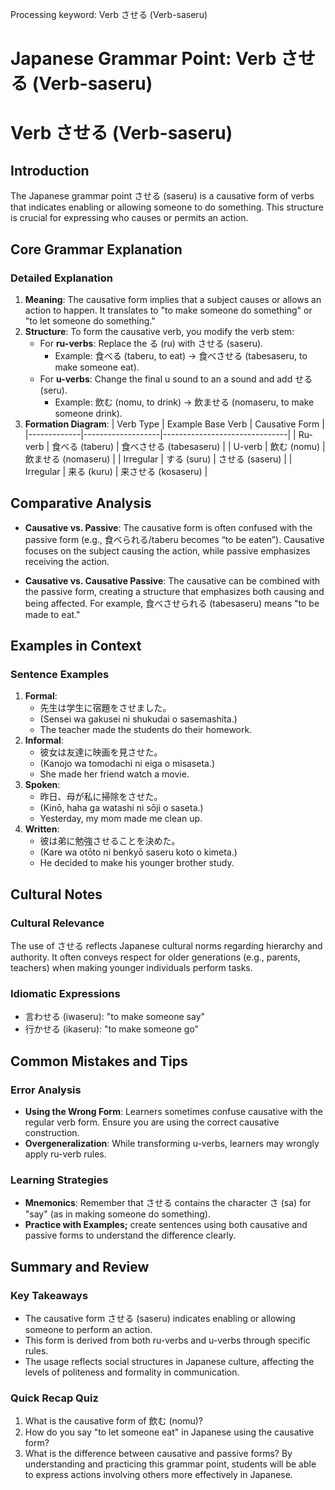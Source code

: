 Processing keyword: Verb させる (Verb-saseru)
# Japanese Grammar Point: Verb させる (Verb-saseru)
# Verb させる (Verb-saseru)
## Introduction
The Japanese grammar point させる (saseru) is a causative form of verbs that indicates enabling or allowing someone to do something. This structure is crucial for expressing who causes or permits an action.
## Core Grammar Explanation
### Detailed Explanation
1. **Meaning**: The causative form implies that a subject causes or allows an action to happen. It translates to "to make someone do something" or "to let someone do something."
2. **Structure**: To form the causative verb, you modify the verb stem:
   - For **ru-verbs**: Replace the る (ru) with させる (saseru).
     - Example: 食べる (taberu, to eat) → 食べさせる (tabesaseru, to make someone eat).
   - For **u-verbs**: Change the final u sound to an a sound and add せる (seru).
     - Example: 飲む (nomu, to drink) → 飲ませる (nomaseru, to make someone drink).
3. **Formation Diagram**:
   | Verb Type   | Example Base Verb | Causative Form               |
   |-------------|-------------------|-------------------------------|
   | Ru-verb     | 食べる (taberu)   | 食べさせる (tabesaseru)     |
   | U-verb      | 飲む (nomu)       | 飲ませる (nomaseru)         |
   | Irregular   | する (suru)       | させる (saseru)             |
   | Irregular   | 来る (kuru)       | 来させる (kosaseru)         |
## Comparative Analysis
- **Causative vs. Passive**: The causative form is often confused with the passive form (e.g., 食べられる/taberu becomes “to be eaten”). Causative focuses on the subject causing the action, while passive emphasizes receiving the action.
  
- **Causative vs. Causative Passive**: The causative can be combined with the passive form, creating a structure that emphasizes both causing and being affected. For example, 食べさせられる (tabesaseru) means "to be made to eat."
## Examples in Context
### Sentence Examples
1. **Formal**:
   - 先生は学生に宿題をさせました。
   - (Sensei wa gakusei ni shukudai o sasemashita.)
   - The teacher made the students do their homework.
2. **Informal**:
   - 彼女は友達に映画を見させた。
   - (Kanojo wa tomodachi ni eiga o misaseta.)
   - She made her friend watch a movie.
3. **Spoken**:
   - 昨日、母が私に掃除をさせた。
   - (Kinō, haha ga watashi ni sōji o saseta.)
   - Yesterday, my mom made me clean up.
4. **Written**:
   - 彼は弟に勉強させることを決めた。
   - (Kare wa otōto ni benkyō saseru koto o kimeta.)
   - He decided to make his younger brother study.
## Cultural Notes
### Cultural Relevance
The use of させる reflects Japanese cultural norms regarding hierarchy and authority. It often conveys respect for older generations (e.g., parents, teachers) when making younger individuals perform tasks. 
### Idiomatic Expressions
- 言わせる (iwaseru): "to make someone say"
- 行かせる (ikaseru): "to make someone go"
## Common Mistakes and Tips
### Error Analysis
- **Using the Wrong Form**: Learners sometimes confuse causative with the regular verb form. Ensure you are using the correct causative construction.
- **Overgeneralization**: While transforming u-verbs, learners may wrongly apply ru-verb rules.
### Learning Strategies
- **Mnemonics**: Remember that させる contains the character さ (sa) for "say" (as in making someone do something).
- **Practice with Examples;** create sentences using both causative and passive forms to understand the difference clearly.
## Summary and Review
### Key Takeaways
- The causative form させる (saseru) indicates enabling or allowing someone to perform an action.
- This form is derived from both ru-verbs and u-verbs through specific rules.
- The usage reflects social structures in Japanese culture, affecting the levels of politeness and formality in communication.
### Quick Recap Quiz
1. What is the causative form of 飲む (nomu)?
2. How do you say "to let someone eat" in Japanese using the causative form?
3. What is the difference between causative and passive forms?
By understanding and practicing this grammar point, students will be able to express actions involving others more effectively in Japanese.

